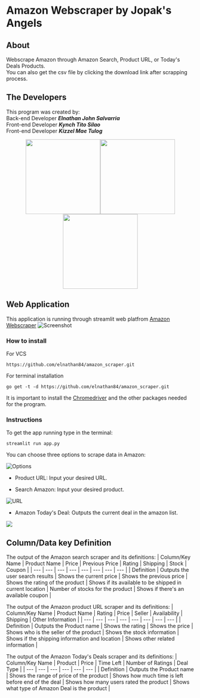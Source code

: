 # Amazon Webscraper by Jopak's Angels
## About
 Webscrape Amazon through Amazon Search, Product URL, or Today's Deals Products. <br/>You can also get the csv file by clicking the download link after scrapping process.
 ## The Developers
 This program was created by:<br/>
 Back-end Developer _**Elnathan John Salvarria**_ <br/>
 Front-end Developer _**Kynch Tito Silao**_<br/>
 Front-end Developer _**Kizzel Mae Tulog**_<br/>
<div align="center"><img src="https://user-images.githubusercontent.com/66759228/120319848-096f8d80-c314-11eb-8b74-8cfe9854c06c.png" width="200" height="200"><img src="https://user-images.githubusercontent.com/66759228/120319841-07a5ca00-c314-11eb-9d74-4ce316da5975.png" width="200" height="200"><img src="https://user-images.githubusercontent.com/66759228/120319736-eba22880-c313-11eb-9922-932aa34ad84f.png" width="200" height="200"></div>

## Web Application
This application is running through streamlit web platfrom
[Amazon Webscraper](https://streamlit.io/)
 ![Screenshot](https://github.com/elnathan84/elnathan84/blob/main/image.png)

### How to install
For VCS

    https://github.com/elnathan84/amazon_scraper.git
For terminal installation

    go get -t -d https://github.com/elnathan84/amazon_scraper.git
    
It is important to install the [Chromedriver](https://chromedriver.chromium.org/downloads) and the other packages needed for the program.

### Instructions
To get the app running type in the terminal:
  
    streamlit run app.py
You can choose three options to scrape data in Amazon:

![Options](https://user-images.githubusercontent.com/66759228/120329894-e0082f00-c31e-11eb-874c-53773c429e93.PNG)


* Product URL: Input your desired URL.

* Search Amazon: Input your desired product.

![URL](https://user-images.githubusercontent.com/66759228/120331018-f19e0680-c31f-11eb-8a24-6f41966478a3.PNG)

* Amazon Today's Deal: Outputs the current deal in the amazon list.

<img src="https://user-images.githubusercontent.com/66759228/120331124-0a0e2100-c320-11eb-8c32-2a11e754e44b.PNG">

## Column/Data key Definition
The output of the Amazon search scraper and its definitions:
| Column/Key Name | Product Name | Price | Previous Price | Rating | Shipping | Stock | Coupon |
| --- | --- | --- | --- | --- | --- | --- | --- | 
| Definition | Outputs the user search results | Shows the current price | Shows the previous price | Shows the rating of the product | Shows if its available to be shipped in current location | Number of stocks for the product | Shows if there's an available coupon | 

The output of the Amazon product URL scraper and its definitions:
| Column/Key Name | Product Name | Rating | Price | Seller | Availability | Shipping | Other Information |
| --- | --- | --- | --- | --- | --- | --- | --- |
| Definition | Outputs the Product name | Shows the rating | Shows the price | Shows who is the seller of the product | Shows the stock information  | Shows if the shipping information and location | Shows other related information | 

The output of the Amazon Today's Deals scraper and its definitions:
| Column/Key Name | Product | Price | Time Left | Number of Ratings | Deal Type | 
| --- | --- | --- | --- | --- | --- |
| Definition | Outputs the Product name | Shows the range of price of the product | Shows how much time is left before end of the deal | Shows how many users rated the product | Shows what type of Amazon Deal is the product  | 
